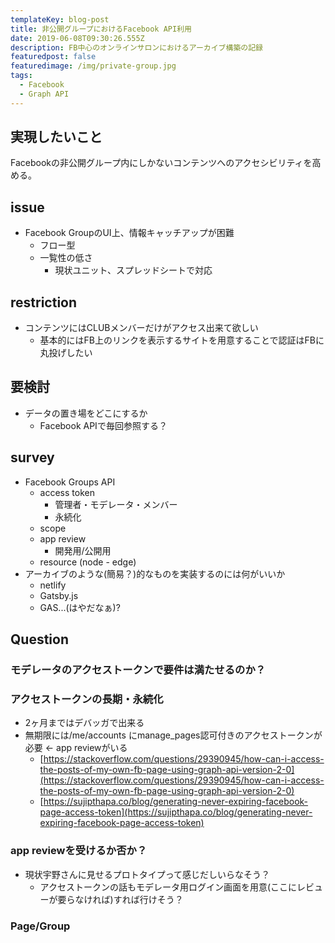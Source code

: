 ```yaml
---
templateKey: blog-post
title: 非公開グループにおけるFacebook API利用
date: 2019-06-08T09:30:26.555Z
description: FB中心のオンラインサロンにおけるアーカイブ構築の記録
featuredpost: false
featuredimage: /img/private-group.jpg
tags:
  - Facebook
  - Graph API
---
```

## 実現したいこと
Facebookの非公開グループ内にしかないコンテンツへのアクセシビリティを高める。
## issue
- Facebook GroupのUI上、情報キャッチアップが困難
    - フロー型
    - 一覧性の低さ
      - 現状ユニット、スプレッドシートで対応

## restriction
- コンテンツにはCLUBメンバーだけがアクセス出来て欲しい
     - 基本的にはFB上のリンクを表示するサイトを用意することで認証はFBに丸投げしたい

## 要検討
- データの置き場をどこにするか
  - Facebook APIで毎回参照する？


## survey
- Facebook Groups API
  - access token
    - 管理者・モデレータ・メンバー
    - 永続化
  - scope
  - app review
    - 開発用/公開用
  - resource (node - edge)
- アーカイブのような(簡易？)的なものを実装するのには何がいいか
  - netlify
  - Gatsby.js
  - GAS...(はやだなぁ)?

## Question
### モデレータのアクセストークンで要件は満たせるのか？
### アクセストークンの長期・永続化
- 2ヶ月まではデバッガで出来る
- 無期限には/me/accounts にmanage_pages認可付きのアクセストークンが必要 <- app reviewがいる
  - [https://stackoverflow.com/questions/29390945/how-can-i-access-the-posts-of-my-own-fb-page-using-graph-api-version-2-0](https://stackoverflow.com/questions/29390945/how-can-i-access-the-posts-of-my-own-fb-page-using-graph-api-version-2-0)
  - [https://sujipthapa.co/blog/generating-never-expiring-facebook-page-access-token](https://sujipthapa.co/blog/generating-never-expiring-facebook-page-access-token)

### app reviewを受けるか否か？
- 現状宇野さんに見せるプロトタイプって感じだしいらなそう？
  - アクセストークンの話もモデレータ用ログイン画面を用意(ここにレビューが要らなければ)すれば行けそう？
### Page/Group

